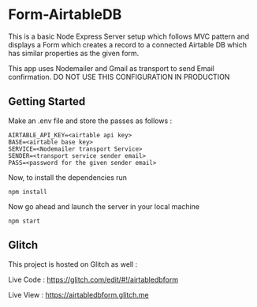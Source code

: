 # Form-AirtableDB

This is a basic Node Express Server setup which follows MVC pattern and displays a Form which creates a record to a connected Airtable DB which has similar properties as the given form.

This app uses Nodemailer and Gmail as transport to send Email confirmation.
DO NOT USE THIS CONFIGURATION IN PRODUCTION

## Getting Started

Make an .env file and store the passes as follows :

```
AIRTABLE_API_KEY=<airtable api key>
BASE=<airtable base key>
SERVICE=<Nodemailer transport Service>
SENDER=<transport service sender email>
PASS=<password for the given sender email>

```

Now, to install the dependencies run

```npm install```

Now go ahead and launch the server in your local machine

```npm start```


## Glitch
This project is hosted on Glitch as well :

Live Code : https://glitch.com/edit/#!/airtabledbform

Live View : https://airtabledbform.glitch.me
